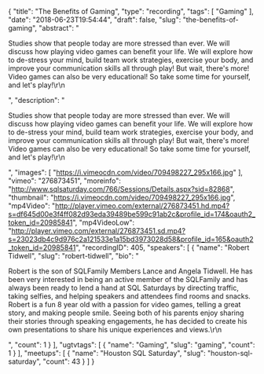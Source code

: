 {
  "title": "The Benefits of Gaming",
  "type": "recording",
  "tags": [
    "Gaming"
  ],
  "date": "2018-06-23T19:54:44",
  "draft": false,
  "slug": "the-benefits-of-gaming",
  "abstract": "<p>Studies show that people today are more stressed than ever.  We will discuss how playing video games can benefit your life. We will explore how to de-stress your mind, build team work strategies, exercise your body, and improve your communication skills all through play!  But wait, there's more!  Video games can also be very educational!  So take some time for yourself, and let's play!\r\n</p>",
  "description": "<p>Studies show that people today are more stressed than ever.  We will discuss how playing video games can benefit your life. We will explore how to de-stress your mind, build team work strategies, exercise your body, and improve your communication skills all through play!  But wait, there's more!  Video games can also be very educational!  So take some time for yourself, and let's play!\r\n</p>",
  "images": [
    "https://i.vimeocdn.com/video/709498227_295x166.jpg"
  ],
  "vimeo": "276873451",
  "moreinfo": "http://www.sqlsaturday.com/766/Sessions/Details.aspx?sid=82868",
  "thumbnail": "https://i.vimeocdn.com/video/709498227_295x166.jpg",
  "mp4Video": "http://player.vimeo.com/external/276873451.hd.mp4?s=df645d00e3f4ff082d93eda39489be599c91ab2c&profile_id=174&oauth2_token_id=20985841",
  "mp4VideoLow": "http://player.vimeo.com/external/276873451.sd.mp4?s=23023db4c9d976c2a121533e1a15bd3973028d58&profile_id=165&oauth2_token_id=20985841",
  "recordingID": 405,
  "speakers": [
    {
      "name": "Robert Tidwell",
      "slug": "robert-tidwell",
      "bio": "<p>Robert is the son of SQLFamily Members Lance and Angela Tidwell. He has been very interested in being an active member of the SQLFamily and has always been ready to lend a hand at SQL Saturdays by directing traffic, taking selfies, and helping speakers and attendees find rooms and snacks.  Robert is a fun 8 year old with a passion for video games, telling a great story, and making people smile. Seeing both of his parents enjoy sharing their stories through speaking engagements, he has decided to create his own presentations to share his unique experiences and views.\r\n</p>",
      "count": 1
    }
  ],
  "ugtvtags": [
    {
      "name": "Gaming",
      "slug": "gaming",
      "count": 1
    }
  ],
  "meetups": [
    {
      "name": "Houston SQL Saturday",
      "slug": "houston-sql-saturday",
      "count": 43
    }
  ]
}